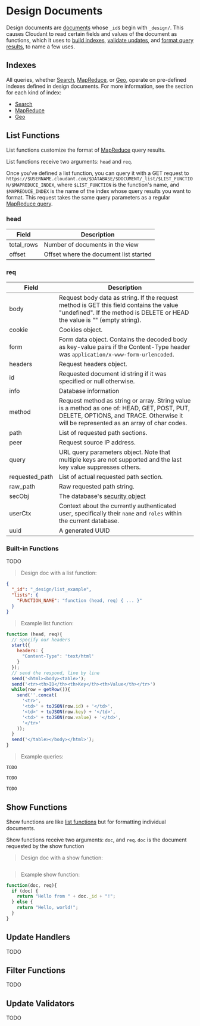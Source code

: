 # Design Documents

Design documents are [documents](#documents) whose `_id`s begin with `_design/`. This causes Cloudant to read certain fields and values of the document as functions, which it uses to [build indexes](#indexes), [validate updates](#update-validators), and [format query results](#list-functions), to name a few uses.

## Indexes

All queries, whether [Search](#search), [MapReduce](#mapreduce), or [Geo](#geo), operate on pre-defined indexes defined in design documents. For more information, see the section for each kind of index:

* [Search](#search)
* [MapReduce](#mapreduce)
* [Geo](#geo)

## List Functions

List functions customize the format of [MapReduce](#mapreduce) query results.

List functions receive two arguments: `head` and `req`.

Once you've defined a list function, you can query it with a GET request to `https://$USERNAME.cloudant.com/$DATABASE/$DOCUMENT/_list/$LIST_FUNCTION/$MAPREDUCE_INDEX`, where `$LIST_FUNCTION` is the function's name, and `$MAPREDUCE_INDEX` is the name of the index whose query results you want to format. This request takes the same query parameters as a regular [MapReduce query](#queries53).

### head

Field | Description
------|-------------
total_rows | Number of documents in the view
offset | Offset where the document list started

### req

Field | Description
------|-------------
body | Request body data as string. If the request method is GET this field contains the value "undefined". If the method is DELETE or HEAD the value is "" (empty string).
cookie | Cookies object.
form | Form data object. Contains the decoded body as key-value pairs if the Content-Type header was `application/x-www-form-urlencoded`.
headers | Request headers object.
id | Requested document id string if it was specified or null otherwise.
info | Database information
method | Request method as string or array. String value is a method as one of: HEAD, GET, POST, PUT, DELETE, OPTIONS, and TRACE. Otherwise it will be represented as an array of char codes.
path | List of requested path sections.
peer | Request source IP address.
query | URL query parameters object. Note that multiple keys are not supported and the last key value suppresses others.
requested_path | List of actual requested path section.
raw_path | Raw requested path string.
secObj | The database's [security object](#reading-permissions)
userCtx | Context about the currently authenticated user, specifically their `name` and `roles` within the current database.
uuid | A generated UUID

### Built-in Functions

TODO

> Design doc with a list function:

```json
{
  "_id": "_design/list_example",
  "lists": {
    "FUNCTION_NAME": "function (head, req) { ... }"
  }
}
```

> Example list function:

```javascript
function (head, req){
  // specify our headers
  start({
    headers: {
      "Content-Type": 'text/html'
    }
  });
  // send the respond, line by line
  send('<html><body><table>');
  send('<tr><th>ID</th><th>Key</th><th>Value</th></tr>')
  while(row = getRow()){
    send(''.concat(
      '<tr>',
      '<td>' + toJSON(row.id) + '</td>',
      '<td>' + toJSON(row.key) + '</td>',
      '<td>' + toJSON(row.value) + '</td>',
      '</tr>'
    ));
  }
  send('</table></body></html>');
}
```

> Example queries:

```shell
TODO
```

```python
TODO
```

```node.js
TODO
```

## Show Functions

Show functions are like [list functions](#list-functions) but for formatting individual documents.

Show functions receive two arguments: `doc`, and `req`. `doc` is the document requested by the show function

> Design doc with a show function:

```json
```

> Example show function:

```javascript
function(doc, req){
  if (doc) {
    return "Hello from " + doc._id + "!";
  } else {
    return "Hello, world!";
  }
}
```

## Update Handlers

TODO

## Filter Functions

TODO

## Update Validators

TODO
